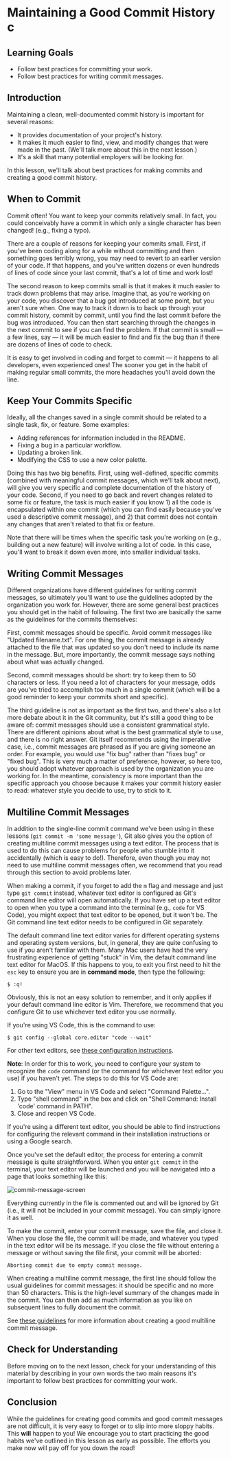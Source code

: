 # Maintaining a Good Commit History c

## Learning Goals

- Follow best practices for committing your work.
- Follow best practices for writing commit messages.

## Introduction

Maintaining a clean, well-documented commit history is important for several
reasons:

- It provides documentation of your project's history.
- It makes it much easier to find, view, and modify changes that were made in
  the past. (We'll talk more about this in the next lesson.)
- It's a skill that many potential employers will be looking for.

In this lesson, we'll talk about best practices for making commits and creating
a good commit history.

## When to Commit

Commit often! You want to keep your commits relatively small. In fact, you could
conceivably have a commit in which only a single character has been changed!
(e.g., fixing a typo).

There are a couple of reasons for keeping your commits small. First, if you've
been coding along for a while without committing and then something goes
terribly wrong, you may need to revert to an earlier version of your code. If
that happens, and you've written dozens or even hundreds of lines of code since
your last commit, that's a lot of time and work lost!

The second reason to keep commits small is that it makes it much easier to track
down problems that may arise. Imagine that, as you're working on your code, you
discover that a bug got introduced at some point, but you aren't sure when. One
way to track it down is to back up through your commit history, commit by
commit, until you find the last commit before the bug was introduced. You can
then start searching through the changes in the next commit to see if you can
find the problem. If that commit is small — a few lines, say — it will be much
easier to find and fix the bug than if there are dozens of lines of code to
check.

It is easy to get involved in coding and forget to commit — it happens to all
developers, even experienced ones! The sooner you get in the habit of making
regular small commits, the more headaches you'll avoid down the line.

## Keep Your Commits Specific

Ideally, all the changes saved in a single commit should be related to a single
task, fix, or feature. Some examples:

- Adding references for information included in the README.
- Fixing a bug in a particular workflow.
- Updating a broken link.
- Modifying the CSS to use a new color palette.

Doing this has two big benefits. First, using well-defined, specific commits
(combined with meaningful commit messages, which we'll talk about next), will
give you very specific and complete documentation of the history of your code.
Second, if you need to go back and revert changes related to some fix or
feature, the task is much easier if you know 1) all the code is encapsulated
within one commit (which you can find easily because you've used a descriptive
commit message), and 2) that commit does not contain any changes that aren't
related to that fix or feature.

Note that there will be times when the specific task you're working on (e.g.,
building out a new feature) will involve writing a lot of code. In this case,
you'll want to break it down even more, into smaller individual tasks.

## Writing Commit Messages

Different organizations have different guidelines for writing commit messages,
so ultimately you'll want to use the guidelines adopted by the organization you
work for. However, there are some general best practices you should get in the
habit of following. The first two are basically the same as the guidelines for
the commits themselves:

First, commit messages should be specific. Avoid commit messages like "Updated
filename.txt". For one thing, the commit message is already attached to the file
that was updated so you don't need to include its name in the message. But, more
importantly, the commit message says nothing about what was actually changed.

Second, commit messages should be short: try to keep them to 50 characters or
less. If you need a lot of characters for your message, odds are you've tried to
accomplish too much in a single commit (which will be a good reminder to keep
your commits short and specific).

The third guideline is not as important as the first two, and there's also a lot
more debate about it in the Git community, but it's still a good thing to be
aware of: commit messages should use a consistent grammatical style. There are
different opinions about what is the best grammatical style to use, and there is
no right answer. Git itself recommends using the imperative case, i.e., commit
messages are phrased as if you are giving someone an order. For example, you
would use "fix bug" rather than "fixes bug" or "fixed bug". This is very much a
matter of preference, however, so here too, you should adopt whatever approach
is used by the organization you are working for. In the meantime, consistency is
more important than the specific approach you choose because it makes your
commit history easier to read: whatever style you decide to use, try to stick to
it.

## Multiline Commit Messages

In addition to the single-line commit command we've been using in these lessons
(`git commit -m 'some message'`), Git also gives you the option of creating
multiline commit messages using a text editor. The process that is used to do
this can cause problems for people who stumble into it accidentally (which is
easy to do!). Therefore, even though you may not need to use multiline commit
messages often, we recommend that you read through this section to avoid
problems later.

When making a commit, if you forget to add the `m` flag and message and just
type `git commit` instead, whatever text editor is configured as Git's command
line editor will open automatically. If you have set up a text editor to open
when you type a command into the terminal (e.g., `code` for VS Code), you might
expect that text editor to be opened, but it won't be. The Git command line text
editor needs to be configured in Git separately.

The default command line text editor varies for different operating systems and
operating system versions, but, in general, they are quite confusing to use if
you aren't familiar with them. Many Mac users have had the very frustrating
experience of getting "stuck" in Vim, the default command line text editor for
MacOS. If this happens to you, to exit you first need to hit the `esc` key to
ensure you are in **command mode**, then type the following:

```console
$ :q! 
```

Obviously, this is not an easy solution to remember, and it only applies if your
default command line editor is Vim. Therefore, we recommend that you configure
Git to use whichever text editor you use normally.

If you're using VS Code, this is the command to use:

```console
$ git config --global core.editor "code --wait"
```

For other text editors, see [these configuration instructions][core-editor-config].

[core-editor-config]: https://git-scm.com/book/en/v2/Appendix-C%3A-Git-Commands-Setup-and-Config

**Note**: In order for this to work, you need to configure your system to
recognize the `code` command (or the command for whichever text editor you use)
if you haven't yet. The steps to do this for VS Code are:

1. Go to the "View" menu in VS Code and select "Command Palette...".
2. Type "shell command" in the box and click on "Shell Command: Install 'code'
   command in PATH".
3. Close and reopen VS Code.

If you're using a different text editor, you should be able to find instructions
for configuring the relevant command in their installation instructions or using
a Google search.

Once you've set the default editor, the process for entering a commit message is
quite straightforward. When you enter `git commit` in the terminal, your text
editor will be launched and you will be navigated into a page that looks
something like this:

![commit-message-screen](https://curriculum-content.s3.amazonaws.com/phase-1/git-github/commit-messages/multiline-commit-message.png)

Everything currently in the file is commented out and will be ignored by Git
(i.e., it will not be included in your commit message). You can simply ignore it
as well.

To make the commit, enter your commit message, save the file, and close it. When
you close the file, the commit will be made, and whatever you typed in the text
editor will be its message. If you close the file without entering a message or
without saving the file first, your commit will be aborted:

```console
Aborting commit due to empty commit message.
```

When creating a multiline commit message, the first line should follow the usual
guidelines for commit messages: it should be specific and no more than 50
characters. This is the high-level summary of the changes made in the commit.
You can then add as much information as you like on subsequent lines to fully
document the commit.

See [these guidelines](https://tbaggery.com/2008/04/19/a-note-about-git-commit-messages.html) for more information about creating a good multiline commit message.

## Check for Understanding

Before moving on to the next lesson, check for your understanding of this
material by describing in your own words the two main reasons it's important to
follow best practices for committing your work.

## Conclusion

While the guidelines for creating good commits and good commit messages are not
difficult, it is very easy to forget or to slip into more sloppy habits. This
**will** happen to you! We encourage you to start practicing the good habits
we've outlined in this lesson as early as possible. The efforts you make now
will pay off for you down the road!
